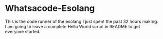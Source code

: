 # Whatsacode-Esolang
This is the code runner of the esolang I just spent the past 32 hours making. I am going to leave a complete Hello World script in README to get everyone started.
